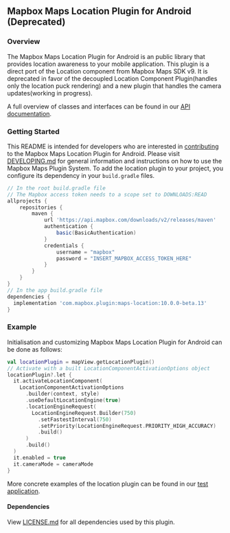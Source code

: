 ## Mapbox Maps Location Plugin for Android (Deprecated)

### Overview

The Mapbox Maps Location Plugin for Android is an public library that provides location awareness to your mobile application. This plugin is a direct port of the Location component from Mapbox Maps SDK v9. It is deprecated in favor of the decoupled Location Component Plugin(handles only the location puck rendering) and a new plugin that handles the camera updates(working in progress).

A full overview of classes and interfaces can be found in our [API documentation](https://docs.mapbox.com/android/beta/maps/guides/).

### Getting Started

This README is intended for developers who are interested in [contributing](https://github.com/mapbox/mapbox-maps-android/blob/master/CONTRIBUTING.md) to the Mapbox Maps Location Plugin for Android. Please visit [DEVELOPING.md](https://github.com/mapbox/mapbox-maps-android/blob/master/DEVELOPING.md) for general information and instructions on how to use the Mapbox Maps Plugin System. To add the location plugin to your project, you configure its dependency in your `build.gradle` files.

```groovy
// In the root build.gradle file
// The Mapbox access token needs to a scope set to DOWNLOADS:READ
allprojects {
    repositories {
        maven {
            url 'https://api.mapbox.com/downloads/v2/releases/maven'
            authentication {
                basic(BasicAuthentication)
            }
            credentials {
                username = "mapbox"
                password = "INSERT_MAPBOX_ACCESS_TOKEN_HERE"
            }
        }
    }
}
// In the app build.gradle file
dependencies {
  implementation 'com.mapbox.plugin:maps-location:10.0.0-beta.13'
}
```

### Example

Initialisation and customizing Mapbox Maps Location Plugin for Android can be done as follows:

```kotlin
val locationPlugin = mapView.getLocationPlugin()
// Activate with a built LocationComponentActivationOptions object
locationPlugin?.let {
  it.activateLocationComponent(
    LocationComponentActivationOptions
      .builder(context, style)
      .useDefaultLocationEngine(true)
      .locationEngineRequest(
        LocationEngineRequest.Builder(750)
          .setFastestInterval(750)
          .setPriority(LocationEngineRequest.PRIORITY_HIGH_ACCURACY)
          .build()
      )
      .build()
  )
  it.enabled = true
  it.cameraMode = cameraMode
}
```

More concrete examples of the location plugin can be found in our [test application](https://github.com/mapbox/mapbox-maps-android/tree/master/app/src/main/java/com/mapbox/maps/testapp).

#### Dependencies

View [LICENSE.md](LICENSE.md) for all dependencies used by this plugin.
